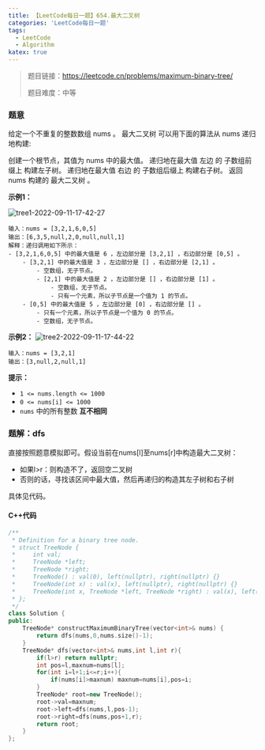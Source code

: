 ```yaml
---
title: 【LeetCode每日一题】654.最大二叉树
categories: 'LeetCode每日一题'
tags: 
  - LeetCode
  - Algorithm
katex: true
---
```

> 题目链接：https://leetcode.cn/problems/maximum-binary-tree/
>
> 题目难度：中等

<!-- more -->

### 题意

给定一个不重复的整数数组 nums 。 最大二叉树 可以用下面的算法从 nums 递归地构建:

创建一个根节点，其值为 nums 中的最大值。
递归地在最大值 左边 的 子数组前缀上 构建左子树。
递归地在最大值 右边 的 子数组后缀上 构建右子树。
返回 nums 构建的 最大二叉树 。

**示例1：**

![tree1-2022-09-11-17-42-27](http://lbbuket-blog.oss-cn-hangzhou.aliyuncs.com/blog-img/tree1-2022-09-11-17-42-27.jpg/resize80)

```
输入：nums = [3,2,1,6,0,5]
输出：[6,3,5,null,2,0,null,null,1]
解释：递归调用如下所示：
- [3,2,1,6,0,5] 中的最大值是 6 ，左边部分是 [3,2,1] ，右边部分是 [0,5] 。
    - [3,2,1] 中的最大值是 3 ，左边部分是 [] ，右边部分是 [2,1] 。
        - 空数组，无子节点。
        - [2,1] 中的最大值是 2 ，左边部分是 [] ，右边部分是 [1] 。
            - 空数组，无子节点。
            - 只有一个元素，所以子节点是一个值为 1 的节点。
    - [0,5] 中的最大值是 5 ，左边部分是 [0] ，右边部分是 [] 。
        - 只有一个元素，所以子节点是一个值为 0 的节点。
        - 空数组，无子节点。
```

**示例2：**
![tree2-2022-09-11-17-44-22](http://lbbuket-blog.oss-cn-hangzhou.aliyuncs.com/blog-img/tree2-2022-09-11-17-44-22.jpg/resize80)

```
输入：nums = [3,2,1]
输出：[3,null,2,null,1]
```

**提示：**

- `1 <= nums.length <= 1000`
- `0 <= nums[i] <= 1000`
- `nums` 中的所有整数 **互不相同**

### 题解：dfs

直接按照题意模拟即可。假设当前在nums[l]至nums[r]中构造最大二叉树：

- 如果l>r：则构造不了，返回空二叉树
- 否则的话，寻找该区间中最大值，然后再递归的构造其左子树和右子树

具体见代码。

#### C++代码

```cpp
/**
 * Definition for a binary tree node.
 * struct TreeNode {
 *     int val;
 *     TreeNode *left;
 *     TreeNode *right;
 *     TreeNode() : val(0), left(nullptr), right(nullptr) {}
 *     TreeNode(int x) : val(x), left(nullptr), right(nullptr) {}
 *     TreeNode(int x, TreeNode *left, TreeNode *right) : val(x), left(left), right(right) {}
 * };
 */
class Solution {
public:
    TreeNode* constructMaximumBinaryTree(vector<int>& nums) {
        return dfs(nums,0,nums.size()-1);
    }
    TreeNode* dfs(vector<int>& nums,int l,int r){
        if(l>r) return nullptr;
        int pos=l,maxnum=nums[l];
        for(int i=l+1;i<=r;i++){
            if(nums[i]>maxnum) maxnum=nums[i],pos=i;
        }
        TreeNode* root=new TreeNode();
        root->val=maxnum;
        root->left=dfs(nums,l,pos-1);
        root->right=dfs(nums,pos+1,r);
        return root;
    }
};
```

